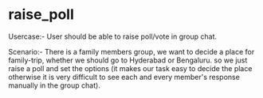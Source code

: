 # raise_poll
 
Usercase:- User should be able to raise poll/vote in group chat.

Scenario:- There is a family members group, we want to decide a place for family-trip, whether we should go to Hyderabad or Bengaluru. 
           so we just raise a poll and set the options (it makes our task easy to decide the place otherwise it is very difficult to see
           each and every member's response manually in the group chat).
